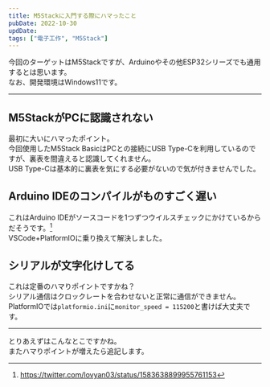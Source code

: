 ```yaml
---
title: M5Stackに入門する際にハマったこと
pubDate: 2022-10-30
updDate: 
tags: ["電子工作", "M5Stack"]
---
```


今回のターゲットはM5Stackですが、Arduinoやその他ESP32シリーズでも通用するとは思います。  
なお、開発環境はWindows11です。  

---

## M5StackがPCに認識されない

最初に大いにハマったポイント。  
今回使用したM5Stack BasicはPCとの接続にUSB Type-Cを利用しているのですが、裏表を間違えると認識してくれません。  
USB Type-Cは基本的に裏表を気にする必要がないので気が付きませんでした。  

## Arduino IDEのコンパイルがものすごく遅い

これはArduino IDEがソースコードを1つずつウイルスチェックにかけているからだそうです。[^1]  
VSCode+PlatformIOに乗り換えて解決しました。  

[^1]:https://twitter.com/lovyan03/status/1583638899955761153

## シリアルが文字化けしてる

これは定番のハマりポイントですかね？  
シリアル通信はクロックレートを合わせないと正常に通信ができません。  
PlatformIOでは```platformio.ini```に```monitor_speed = 115200```と書けば大丈夫です。  

---

とりあえずはこんなとこですかね。  
またハマりポイントが増えたら追記します。  
